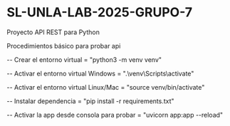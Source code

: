 # SL-UNLA-LAB-2025-GRUPO-7

Proyecto API REST para Python





Procedimientos básico para probar api 



-- Crear el entorno virtual = "python3 -m venv venv"

-- Activar el entorno virtual Windows = ".\\venv\\Scripts\\activate"

-- Activar el entorno virtual Linux/Mac = "source venv/bin/activate"

-- Instalar dependencia = "pip install -r requirements.txt"

-- Activar la app desde consola para probar = "uvicorn app:app --reload"

